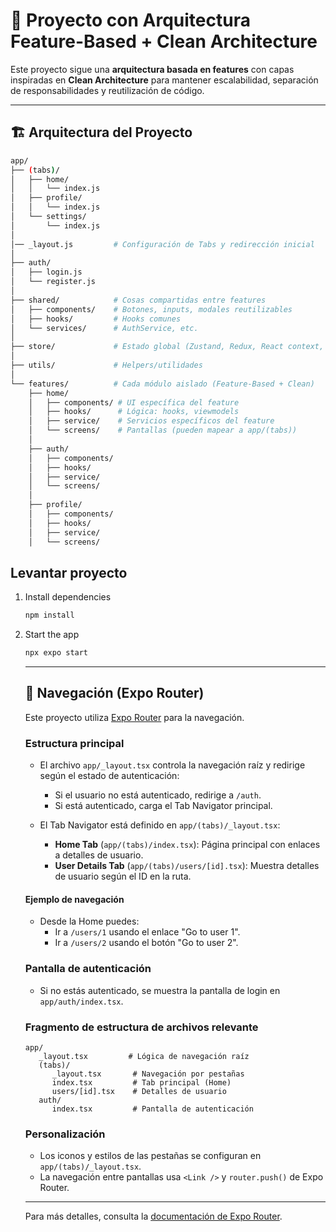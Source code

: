 # 📱 Proyecto con Arquitectura Feature-Based + Clean Architecture

Este proyecto sigue una **arquitectura basada en features** con capas inspiradas en **Clean Architecture** para mantener escalabilidad, separación de responsabilidades y reutilización de código.

---

## 🏗️ Arquitectura del Proyecto

```bash
app/
├── (tabs)/
│   ├── home/
│   │   └── index.js
│   ├── profile/
│   │   └── index.js
│   └── settings/
│       └── index.js
│
│── _layout.js         # Configuración de Tabs y redirección inicial
│
├── auth/
│   ├── login.js
│   └── register.js
│
├── shared/            # Cosas compartidas entre features
│   ├── components/    # Botones, inputs, modales reutilizables
│   ├── hooks/         # Hooks comunes
│   └── services/      # AuthService, etc.
│
├── store/             # Estado global (Zustand, Redux, React context, etc.)
│
├── utils/             # Helpers/utilidades
│
└── features/          # Cada módulo aislado (Feature-Based + Clean)
    ├── home/
    │   ├── components/ # UI específica del feature
    │   ├── hooks/      # Lógica: hooks, viewmodels
    │   ├── service/    # Servicios específicos del feature
    │   └── screens/    # Pantallas (pueden mapear a app/(tabs))
    │
    ├── auth/
    │   ├── components/
    │   ├── hooks/
    │   ├── service/
    │   └── screens/
    │
    ├── profile/
    │   ├── components/
    │   ├── hooks/
    │   ├── service/
    │   └── screens/
```

## Levantar proyecto

1. Install dependencies

   ```bash
   npm install
   ```

2. Start the app

   ```bash
   npx expo start
   ```

   ***

   ## 🚦 Navegación (Expo Router)

   Este proyecto utiliza [Expo Router](https://expo.github.io/router/docs/) para la navegación.

   ### Estructura principal

   - El archivo `app/_layout.tsx` controla la navegación raíz y redirige según el estado de autenticación:

     - Si el usuario no está autenticado, redirige a `/auth`.
     - Si está autenticado, carga el Tab Navigator principal.

   - El Tab Navigator está definido en `app/(tabs)/_layout.tsx`:
     - **Home Tab** (`app/(tabs)/index.tsx`): Página principal con enlaces a detalles de usuario.
     - **User Details Tab** (`app/(tabs)/users/[id].tsx`): Muestra detalles de usuario según el ID en la ruta.

   #### Ejemplo de navegación

   - Desde la Home puedes:
     - Ir a `/users/1` usando el enlace "Go to user 1".
     - Ir a `/users/2` usando el botón "Go to user 2".

   ### Pantalla de autenticación

   - Si no estás autenticado, se muestra la pantalla de login en `app/auth/index.tsx`.

   ### Fragmento de estructura de archivos relevante

   ```
   app/
      _layout.tsx         # Lógica de navegación raíz
      (tabs)/
         _layout.tsx       # Navegación por pestañas
         index.tsx         # Tab principal (Home)
         users/[id].tsx    # Detalles de usuario
      auth/
         index.tsx         # Pantalla de autenticación
   ```

   ### Personalización

   - Los iconos y estilos de las pestañas se configuran en `app/(tabs)/_layout.tsx`.
   - La navegación entre pantallas usa `<Link />` y `router.push()` de Expo Router.

   ***

   Para más detalles, consulta la [documentación de Expo Router](https://expo.github.io/router/docs/).
